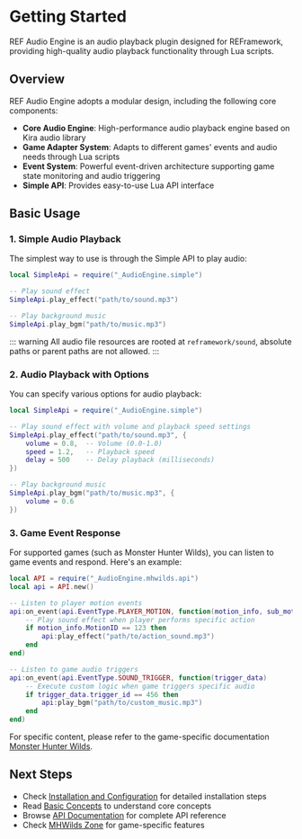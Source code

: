 <TranslationWarning />

# Getting Started

REF Audio Engine is an audio playback plugin designed for REFramework, providing high-quality audio playback functionality through Lua scripts.

## Overview

REF Audio Engine adopts a modular design, including the following core components:

- **Core Audio Engine**: High-performance audio playback engine based on Kira audio library
- **Game Adapter System**: Adapts to different games' events and audio needs through Lua scripts
- **Event System**: Powerful event-driven architecture supporting game state monitoring and audio triggering
- **Simple API**: Provides easy-to-use Lua API interface

## Basic Usage

### 1. Simple Audio Playback

The simplest way to use is through the Simple API to play audio:

```lua
local SimpleApi = require("_AudioEngine.simple")

-- Play sound effect
SimpleApi.play_effect("path/to/sound.mp3")

-- Play background music
SimpleApi.play_bgm("path/to/music.mp3")
```

::: warning
All audio file resources are rooted at `reframework/sound`, absolute paths or parent paths are not allowed.
:::

### 2. Audio Playback with Options

You can specify various options for audio playback:

```lua
local SimpleApi = require("_AudioEngine.simple")

-- Play sound effect with volume and playback speed settings
SimpleApi.play_effect("path/to/sound.mp3", {
    volume = 0.8,  -- Volume (0.0-1.0)
    speed = 1.2,   -- Playback speed
    delay = 500    -- Delay playback (milliseconds)
})

-- Play background music
SimpleApi.play_bgm("path/to/music.mp3", {
    volume = 0.6
})
```

### 3. Game Event Response

For supported games (such as Monster Hunter Wilds), you can listen to game events and respond. Here's an example:

```lua
local API = require("_AudioEngine.mhwilds.api")
local api = API.new()

-- Listen to player motion events
api:on_event(api.EventType.PLAYER_MOTION, function(motion_info, sub_motion_info)
    -- Play sound effect when player performs specific action
    if motion_info.MotionID == 123 then
        api:play_effect("path/to/action_sound.mp3")
    end
end)

-- Listen to game audio triggers
api:on_event(api.EventType.SOUND_TRIGGER, function(trigger_data)
    -- Execute custom logic when game triggers specific audio
    if trigger_data.trigger_id == 456 then
        api:play_bgm("path/to/custom_music.mp3")
    end
end)
```

For specific content, please refer to the game-specific documentation [Monster Hunter Wilds](/en/games/mhwilds/).

## Next Steps

- Check [Installation and Configuration](./installation) for detailed installation steps
- Read [Basic Concepts](./concepts) to understand core concepts
- Browse [API Documentation](/en/api/core) for complete API reference
- Check [MHWilds Zone](/en/games/mhwilds/) for game-specific features

